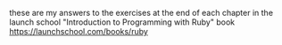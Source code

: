 these are my answers to the exercises at the end of each chapter in the launch school "Introduction to Programming with Ruby" book https://launchschool.com/books/ruby
